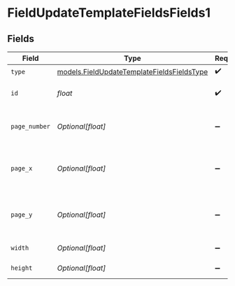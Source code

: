 # FieldUpdateTemplateFieldsFields1


## Fields

| Field                                                                                          | Type                                                                                           | Required                                                                                       | Description                                                                                    |
| ---------------------------------------------------------------------------------------------- | ---------------------------------------------------------------------------------------------- | ---------------------------------------------------------------------------------------------- | ---------------------------------------------------------------------------------------------- |
| `type`                                                                                         | [models.FieldUpdateTemplateFieldsFieldsType](../models/fieldupdatetemplatefieldsfieldstype.md) | :heavy_check_mark:                                                                             | N/A                                                                                            |
| `id`                                                                                           | *float*                                                                                        | :heavy_check_mark:                                                                             | The ID of the field to update.                                                                 |
| `page_number`                                                                                  | *Optional[float]*                                                                              | :heavy_minus_sign:                                                                             | The page number the field will be on.                                                          |
| `page_x`                                                                                       | *Optional[float]*                                                                              | :heavy_minus_sign:                                                                             | The X coordinate of where the field will be placed.                                            |
| `page_y`                                                                                       | *Optional[float]*                                                                              | :heavy_minus_sign:                                                                             | The Y coordinate of where the field will be placed.                                            |
| `width`                                                                                        | *Optional[float]*                                                                              | :heavy_minus_sign:                                                                             | The width of the field.                                                                        |
| `height`                                                                                       | *Optional[float]*                                                                              | :heavy_minus_sign:                                                                             | The height of the field.                                                                       |